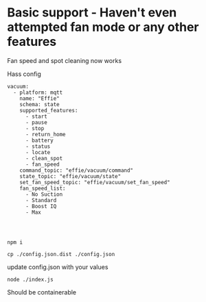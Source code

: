 # Basic support - Haven't even attempted fan mode or any other features

Fan speed and spot cleaning now works

Hass config
```
vacuum:
  - platform: mqtt
    name: "Effie"
    schema: state
    supported_features:
      - start
      - pause
      - stop
      - return_home
      - battery
      - status
      - locate
      - clean_spot
      - fan_speed
    command_topic: "effie/vacuum/command"
    state_topic: "effie/vacuum/state"
    set_fan_speed_topic: "effie/vacuum/set_fan_speed"
    fan_speed_list:
      - No Suction
      - Standard
      - Boost IQ
      - Max




```


`npm i`

`cp ./config.json.dist ./config.json`

update config.json with your values

`node ./index.js`

Should be containerable
